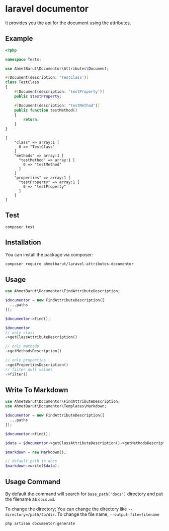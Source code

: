 # laravel documentor

It provides you the api for the document using the attributes.

## Example

```php
<?php

namespace Tests;

use AhmetBarut\Documentor\Attributes\Document;

#[Document(description: 'TestClass')]
class TestClass
{
    #[Document(description: 'testProperty')]
    public $testProperty;

    #[Document(description: "testMethod")]
    public function testMethod()
    {
        return;
    }
}
```

```shell
[
    "class" => array:1 [
      0 => "TestClass"
    ]
    "methods" => array:1 [
      "testMethod" => array:1 [
        0 => "testMethod"
      ]
    ]
    "properties" => array:1 [
      "testProperty" => array:1 [
        0 => "testProperty"
      ]
    ]
]
```

## Test

```shell
composer test
```

## Installation

You can install the package via composer:

```bash
composer require ahmetbarut/laravel-attributes-documentor
```

## Usage

```php
use AhmetBarut\Documentor\FindAttributeDescription;

$documentor = new FindAttributeDescription([
  ...paths
]);

$documentor->find();

$documentor
// only class
->getClassAttributeDescription()

// only methods
->getMethodsDescription()

// only properties
->getPropertiesDescription()
// filter null values
->filter()

```

## Write To Markdown

```php
use AhmetBarut\Documentor\FindAttributeDescription;
use AhmetBarut\Documentor\Templates\Markdown;

$documentor = new FindAttributeDescription([
  ...paths
]);

$documentor->find();

$data = $documentor->getClassAttributeDescription()->getMethodsDescription()->getPropertiesDescription()->filter();

$markdown = new Markdown();

// default path is docs
$markdown->write($data);
```

## Usage Command

By default the command will search for `base_path('docs')` directory and put the filename as `docs.md`.

To change the directory; You can change the directory like `--directory=/path/to/dir`.
To change the file name; `--output-file=filename`

```shell
php artisan documentor:generate
```
